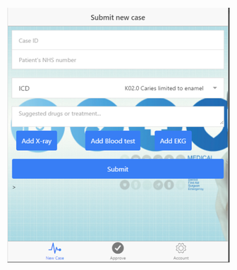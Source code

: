 ![alt text](https://github.com/crispcoin/LDNBchainHackathon/blob/master/interface.PNG "Application design")

